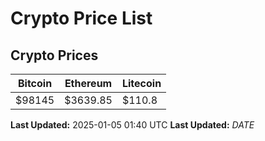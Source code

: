 # Crypto Price List

## Crypto Prices
| Bitcoin | Ethereum | Litecoin |
| ------- | -------- | -------- |
| $98145 | $3639.85 | $110.8 |
**Last Updated:** 2025-01-05 01:40 UTC
**Last Updated:** $DATE$
